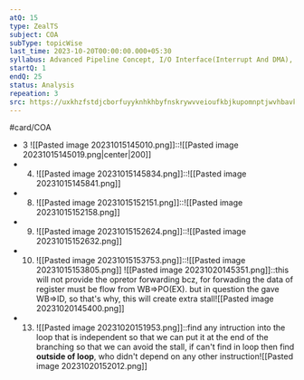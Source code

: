 ```yaml
---
atQ: 15
type: ZealTS
subject: COA
subType: topicWise
last_time: 2023-10-20T00:00:00.000+05:30
syllabus: Advanced Pipeline Concept, I/O Interface(Interrupt And DMA), ALU, Data-Path And Control Unit
startQ: 1
endQ: 25
status: Analysis
repeation: 3
src: https://uxkhzfstdjcborfuyyknhkhbyfnskrywvveioufkbjkupomnptjwvhbavkysuhi.vercel.app/solution.html?testId=62cea705550abd866f9de327&test_id=25
---
```

#card/COA
- 3 ![[Pasted image 20231015145010.png]]::![[Pasted image 20231015145019.png|center|200]] <!--SR:!2023-10-25,3,250-->
- 4. ![[Pasted image 20231015145834.png]]::![[Pasted image 20231015145841.png]] <!--SR:!2023-10-26,3,250-->
- 8. ![[Pasted image 20231015152151.png]]::![[Pasted image 20231015152158.png]] <!--SR:!2023-10-27,3,230-->
- 9. ![[Pasted image 20231015152624.png]]::![[Pasted image 20231015152632.png]] <!--SR:!2023-10-26,3,230-->
- 10. ![[Pasted image 20231015153753.png]]::![[Pasted image 20231015153805.png]] <!--SR:!2023-10-26,3,250-->
![[Pasted image 20231020145351.png]]::this will not provide the opretor forwarding bcz, for forwading the data of register must be flow from WB=>PO(EX). but in question the gave WB=>ID, so that's why, this will create extra stall![[Pasted image 20231020145400.png]] <!--SR:!2023-10-24,4,270-->
- 13.  ![[Pasted image 20231020151953.png]]::find any intruction into the loop that is independent so that we can put it at the end of the branching so that we can avoid the stall, if can't find in loop then find **outside of loop**, who didn't depend on any other instruction![[Pasted image 20231020152012.png]] <!--SR:!2023-10-24,4,270-->